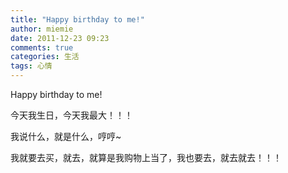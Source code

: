 ```yaml
---
title: "Happy birthday to me!"
author: miemie
date: 2011-12-23 09:23
comments: true
categories: 生活
tags: 心情
---
```


Happy birthday to me!

今天我生日，今天我最大！！！
<!-- more -->
我说什么，就是什么，哼哼~

我就要去买，就去，就算是我购物上当了，我也要去，就去就去！！！